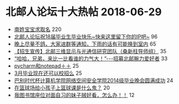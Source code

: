 # 北邮人论坛十大热帖 2018-06-29

- [南姓宝宝求取名](https://bbs.byr.cn/article/Feeling/3064185) 220
- [北邮人论坛祝18届毕业生毕业快乐~快来这里留下你的IP吧~](https://bbs.byr.cn/article/Talking/6017721) 96
- [晚上尽量不鸽，大家进群等通知，下雨的话有可能换到室内](https://bbs.byr.cn/article/Friends/1876000) 65
- [【招生宣传】北邮三维显示与光通信研究团队（桑新柱导师组）](https://bbs.byr.cn/article/AimGraduate/1145774) 35
- [“哈哈，兄弟，来比一比看谁的力气大！”---招募北邮腕力爱好者](https://bbs.byr.cn/article/Gymnasium/108806) 33
- [pycharm和notepad＋＋](https://bbs.byr.cn/article/Python/22198) 25
- [3月毕业现在还可以校招么](https://bbs.byr.cn/article/WorkLife/1104806) 25
- [巴别时代杯计算机学院网络空间安全学院2014级毕业晚会圆满成功](https://bbs.byr.cn/article/Picture/3215326) 24
- [在篮球场给小孩子上篮球课是什么鬼？](https://bbs.byr.cn/article/Basketball/602918) 20
- [我图书馆座位对面自习的妹子贼好看，怎么办！！](https://bbs.byr.cn/article/Security/43351) 12


